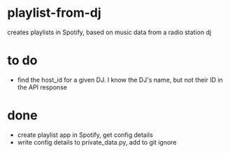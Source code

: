 # playlist-from-dj
creates playlists in Spotify, based on music data from a radio station dj

# to do
- find the host_id for a given DJ. I know the DJ's name, but not their ID in the API response


# done
- create playlist app in Spotify, get config details
- write config details to private_data.py, add to git ignore
